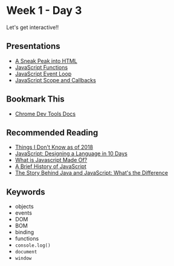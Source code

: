 # Week 1 - Day 3

Let's get interactive!!

## Presentations

* [A Sneak Peak into HTML](https://docs.google.com/presentation/d/1V8wBrCh8GK3FOrYRiHxQ5jrnlJUhYs7W1JWLBoH8_Kc/edit?usp=sharing)
* [JavaScript Functions](https://docs.google.com/presentation/d/1v-F7oxkXfVgEvAOwhinHt0jiXpCJBOKxeizxYkL3ME4/edit?usp=sharing)
* [JavaScript Event Loop](https://docs.google.com/presentation/d/1-k0RR3bCRKXj3ujPsniacpW5sRjRgF6SAjvzZAnXZPQ/edit?usp=sharing)
* [JavaScript Scope and Callbacks](https://docs.google.com/presentation/d/1s7pb8g-czdcuaDR_toqaS-cz4h_OSjfEo33d28UgvmA/edit?usp=sharing)

## Bookmark This

* [Chrome Dev Tools Docs](https://developer.chrome.com/docs/devtools/overview/)

## Recommended Reading

* [Things I Don't Know as of 2018](https://overreacted.io/things-i-dont-know-as-of-2018/)
* [JavaScript: Designing a Language in 10 Days](https://www.computer.org/csdl/magazine/co/2012/02/mco2012020007/13rRUy08MzA)
* [What is Javascript Made Of?](https://overreacted.io/what-is-javascript-made-of/)
* [A Brief History of JavaScript](https://auth0.com/blog/a-brief-history-of-javascript/)
* [The Story Behind Java and JavaScript: What's the Difference](https://blog.galvanize.com/story-behind-java-javascript-whats-difference/)

## Keywords

* objects
* events
* DOM
* BOM
* binding
* functions
* `console.log()`
* `document`
* `window`
